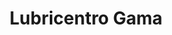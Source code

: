 ---
title: "Lubricentro Gama"
url: /turrucares/lubricentro-gama/
shop: reparación de automóviles
---